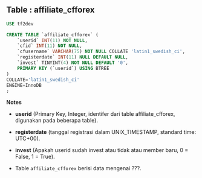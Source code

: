 Table : affiliate_cfforex
--------------------------

```SQL
USE tf2dev

CREATE TABLE `affiliate_cfforex` (
	`userid` INT(11) NOT NULL,
	`cfid` INT(11) NOT NULL,
	`cfusername` VARCHAR(75) NOT NULL COLLATE 'latin1_swedish_ci',
	`registerdate` INT(11) NULL DEFAULT NULL,
	`invest` TINYINT(4) NOT NULL DEFAULT '0',
	PRIMARY KEY (`userid`) USING BTREE
)
COLLATE='latin1_swedish_ci'
ENGINE=InnoDB
;
```
__Notes__

+ __userid__ (Primary Key, Integer, identifer dari table affiliate_cfforex, digunakan pada beberapa table).

+ __registerdate__ (tanggal registrasi dalam UNIX_TIMESTAMP, standard time: UTC+00).

+ __invest__ (Apakah userid sudah invest atau tidak atau member baru, 0 = False, 1 = True).

+ Table `affiliate_cfforex` berisi data mengenai ???.
